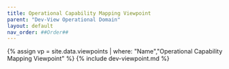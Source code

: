 ```yaml
---
title: Operational Capability Mapping Viewpoint
parent: "Dev-View Operational Domain"
layout: default
nav_order: ##Order##
---
```

{% assign vp = site.data.viewpoints | where: "Name","Operational Capability Mapping Viewpoint" %}
{% include dev-viewpoint.md %}